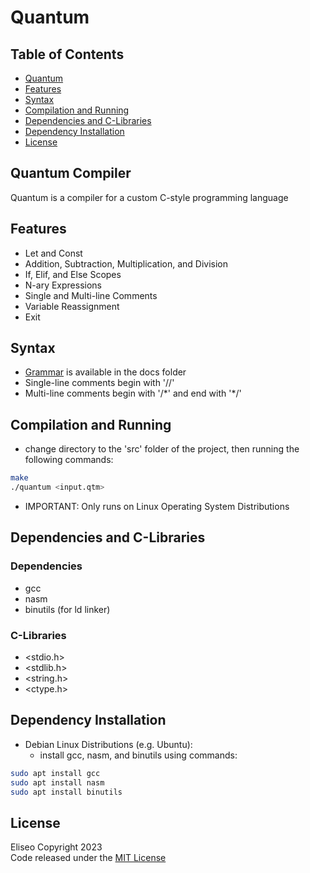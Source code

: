 # Quantum

## Table of Contents
- [Quantum](#quantum-compiler)
- [Features](#features)
- [Syntax](#syntax)
- [Compilation and Running](#compilation-and-running)
- [Dependencies and C-Libraries](#dependencies-and-c-libraries)
- [Dependency Installation](#dependency-installation)
- [License](#license)

## Quantum Compiler
Quantum is a compiler for a custom C-style programming language

## Features
* Let and Const
* Addition, Subtraction, Multiplication, and Division
* If, Elif, and Else Scopes
* N-ary Expressions
* Single and Multi-line Comments
* Variable Reassignment
* Exit

## Syntax
* [Grammar](docs/grammar.md) is available in the docs folder
* Single-line comments begin with '//'
* Multi-line comments begin with '/\*' and end with '\*/'

## Compilation and Running
* change directory to the 'src' folder of the project, then running the following commands:

```sh
make
./quantum <input.qtm>
```

* IMPORTANT: Only runs on Linux Operating System Distributions

## Dependencies and C-Libraries
### Dependencies
* gcc
* nasm
* binutils (for ld linker)

### C-Libraries
* <stdio.h>
* <stdlib.h>
* <string.h>
* <ctype.h>

## Dependency Installation
* Debian Linux Distributions (e.g. Ubuntu):
	- install gcc, nasm, and binutils using commands: 

```sh
sudo apt install gcc
sudo apt install nasm
sudo apt install binutils
```

## License
Eliseo Copyright 2023
<br>
Code released under the [MIT License](LICENSE)
